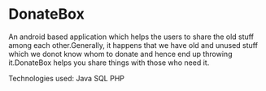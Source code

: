 # DonateBox

An android based application which helps the users to share the old stuff among each other.Generally, it happens that we have old and unused stuff which we donot know whom to donate and hence end up throwing it.DonateBox helps you share things with those who need it.

Technologies used:
Java
SQL
PHP
